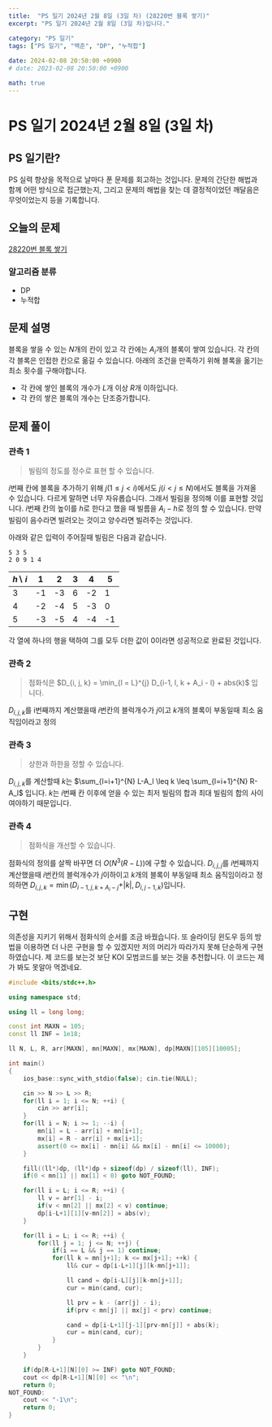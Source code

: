 ```yaml
---
title:  "PS 일기 2024년 2월 8일 (3일 차) (28220번 블록 쌓기)"
excerpt: "PS 일기 2024년 2월 8일 (3일 차)입니다."

category: "PS 일기"
tags: ["PS 일기", "백준", "DP", "누적합"]
 
date: 2024-02-08 20:50:00 +0900
# date: 2023-02-08 20:50:00 +0900

math: true
---
```


# PS 일기 2024년 2월 8일 (3일 차)

## PS 일기란?
PS 실력 향상을 목적으로 날마다 푼 문제를 회고하는 것입니다. 문제의 간단한 해법과 함께 어떤 방식으로 접근했는지, 그리고 문제의 해법을 찾는 데 결정적이었던 깨달음은 무엇이었는지 등을 기록합니다.

## 오늘의 문제
[28220번 블록 쌓기](https://www.acmicpc.net/problem/28220)

### 알고리즘 분류
  - DP
  - 누적합

## 문제 설명
블록을 쌓을 수 있는 $N$개의 칸이 있고 각 칸에는 $A_i$개의 블록이 쌓여 있습니다. 각 칸의 각 블록은 인접한 칸으로 옮길 수 있습니다. 아래의 조건을 만족하기 위해 블록을 옮기는 최소 횟수를 구해야합니다.
  - 각 칸에 쌓인 블록의 개수가 $L$개 이상 $R$개 이하입니다.
  - 각 칸의 쌓은 블록의 개수는 단조증가합니다.

## 문제 풀이
### 관측 1
> 빌림의 정도를 정수로 표현 할 수 있습니다.

$i$번째 칸에 블록을 추가하기 위해 $j(1 \leq j < i)$에서도 $j(i < j \leq N)$에서도 블록을 가져올 수 있습니다. 다르게 말하면 너무 자유롭습니다. 그래서 빌림을 정의해 이를 표현할 것입니다. $i$번째 칸의 높이를 $h$로 한다고 했을 때 빌름을 $A_i - h$로 정의 할 수 있습니다. 만약 빌림이 음수라면 빌려오는 것이고 양수라면 빌려주는 것입니다.

아래와 같은 입력이 주어질때 빌림은 다음과 같습니다.
```
5 3 5
2 0 9 1 4
```

| $h \backslash\ i$ | 1  | 2  | 3 | 4  | 5  |
|-------------------|----|----|---|----|----|
| 3                 | -1 | -3 | 6 | -2 | 1  |
| 4                 | -2 | -4 | 5 | -3 | 0  |
| 5                 | -3 | -5 | 4 | -4 | -1 |

각 열에 하나의 행을 택하여 그를 모두 더한 값이 0이라면 성공적으로 완료된 것입니다.

### 관측 2
> 점화식은 $D_{i, j, k} = \min_{l = L}^{j} D_{i-1, l, k + A_i - l} + abs(k)$ 입니다.

$D_{i, j, k}$를 i번째까지 계산했을때 $i$번칸의 블럭개수가 $j$이고 $k$개의 블록이 부동일때 최소 움직임이라고 정의

### 관측 3
> 상한과 하한을 정할 수 있습니다.

$D_{i, j, k}$를 계산할때 $k$는 $\sum_{l=i+1}^{N} L-A_l \leq k \leq \sum_{l=i+1}^{N} R-A_l$ 입니다. $k$는 $i$번째 칸 이후에 얻을 수 있는 최저 빌림의 합과 최대 빌림의 합의 사이여야하기 때문입니다. 

### 관측 4
> 점화식을 개선할 수 있습니다.

점화식의 정의를 살짝 바꾸면 더 $O(N^3 (R-L))$에 구할 수 있습니다. $D_{i, j, j}$를 $i$번째까지 계산했을때 $i$번칸의 블럭개수가 $j$이하이고 $k$개의 블록이 부동일때 최소 움직임이라고 정의하면 $D_{i, j, k} = \min(D_{i-1, j, k + A_i - j} + \vert k \vert, D_{i, j - 1, k})$입니다.

## 구현
의존성을 지키기 위해서 점화식의 순서를 조금 바꿨습니다. 또 슬라이딩 윈도우 등의 방법을 이용하면 더 나은 구현을 할 수 있겠지만 저의 머리가 따라가지 못해 단순하게 구현하였습니다. 제 코드를 보는것 보단 KOI 모범코드를 보는 것을 추천합니다. 이 코드는 제가 봐도 못알아 먹겠네요.

```c++
#include <bits/stdc++.h>

using namespace std;

using ll = long long;

const int MAXN = 105;
const ll INF = 1e18;

ll N, L, R, arr[MAXN], mn[MAXN], mx[MAXN], dp[MAXN][105][10005];

int main()
{
    ios_base::sync_with_stdio(false); cin.tie(NULL);

    cin >> N >> L >> R;
    for(ll i = 1; i <= N; ++i) {
        cin >> arr[i];
    }
    for(ll i = N; i >= 1; --i) {
        mn[i] = L - arr[i] + mn[i+1];
        mx[i] = R - arr[i] + mx[i+1];
        assert(0 <= mx[i] - mn[i] && mx[i] - mn[i] <= 10000);
    }

    fill((ll*)dp, (ll*)dp + sizeof(dp) / sizeof(ll), INF);
    if(0 < mn[1] || mx[1] < 0) goto NOT_FOUND;

    for(ll i = L; i <= R; ++i) {
        ll v = arr[1] - i;
        if(v < mn[2] || mx[2] < v) continue;
        dp[i-L+1][1][v-mn[2]] = abs(v);
    }

    for(ll i = L; i <= R; ++i) {
        for(ll j = 1; j <= N; ++j) {
            if(i == L && j == 1) continue;
            for(ll k = mn[j+1]; k <= mx[j+1]; ++k) {
                ll& cur = dp[i-L+1][j][k-mn[j+1]];

                ll cand = dp[i-L][j][k-mn[j+1]];
                cur = min(cand, cur);

                ll prv = k - (arr[j] - i);
                if(prv < mn[j] || mx[j] < prv) continue;

                cand = dp[i-L+1][j-1][prv-mn[j]] + abs(k);
                cur = min(cand, cur);
            }
        }
    }

    if(dp[R-L+1][N][0] >= INF) goto NOT_FOUND;
    cout << dp[R-L+1][N][0] << "\n";
    return 0;
NOT_FOUND:
    cout << "-1\n";
    return 0;
}
```